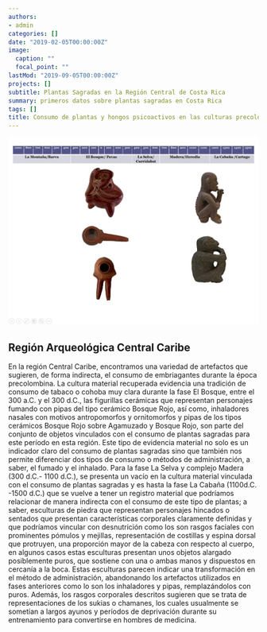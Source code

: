 ```yaml
---
authors:
- admin
categories: []
date: "2019-02-05T00:00:00Z"
image:
  caption: ""
  focal_point: ""
lastMod: "2019-09-05T00:00:00Z"
projects: []
subtitle: Plantas Sagradas en la Región Central de Costa Rica
summary: primeros datos sobre plantas sagradas en Costa Rica
tags: []
title: Consumo de plantas y hongos psicoactivos en las culturas precolombinas de Costa Rica
---
```



![png](./index_1_0.png)




## Región Arqueológica Central Caribe

En la región Central Caribe, encontramos una variedad de artefactos que sugieren, de forma indirecta, el consumo de embriagantes durante la época precolombina. La cultura material recuperada evidencia una tradición de consumo de tabaco o cohoba muy clara durante la fase El Bosque, entre el 300 a.C. y el 300 d.C., las figurillas cerámicas que representan personajes fumando con pipas del tipo cerámico Bosque Rojo, así como, inhaladores nasales con motivos antropomorfos y ornitomorfos y pipas de los tipos cerámicos Bosque Rojo sobre Agamuzado y Bosque Rojo, son parte del conjunto de objetos vinculados con el consumo de plantas sagradas para este período en esta región.
Este tipo de evidencia material no solo es un indicador claro del consumo de plantas sagradas sino que también nos permite diferenciar dos tipos de consumo o métodos de administración, a saber, el fumado y el inhalado.
Para la fase La Selva y complejo Madera (300 d.C.- 1100 d.C.), se presenta un vacío en la cultura material vinculada con el consumo de plantas sagradas y es hasta la fase La Cabaña (1100d.C. -1500 d.C.) que se vuelve a tener un registro material que podríamos relacionar de manera indirecta con el consumo de este tipo de plantas; a saber, esculturas de piedra que representan personajes hincados o sentados que presentan características corporales claramente definidas y que podríamos vincular con desnutrición como los son rasgos faciales con prominentes pómulos y mejillas, representación de costillas y espina dorsal que protruyen, una proporción mayor de la cabeza con respecto al cuerpo, en algunos casos estas esculturas presentan unos objetos alargado posiblemente puros, que sostiene con una o ambas manos y dispuestos en cercanía a la boca.
Estas esculturas parecen indicar una transformación en el método de administración, abandonando los artefactos utilizados en fases anteriores como lo son los inhaladores y pipas, remplazándolos con puros. Además, los rasgos corporales descritos sugieren que se trata de representaciones de los sukias o chamanes, los cuales usualmente se sometían a largos ayunos y períodos de deprivación durante su entrenamiento para convertirse en hombres de medicina.




